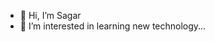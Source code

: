 - 👋 Hi, I’m Sagar
- 👀 I’m interested in learning new technology...

<!---
Sagar08051994/Sagar08051994 is a ✨ special ✨ repository because its `README.md` (this file) appears on your GitHub profile.
You can click the Preview link to take a look at your changes.
--->
